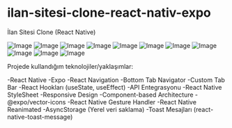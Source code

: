 # ilan-sitesi-clone-react-nativ-expo
İlan Sitesi Clone (React Native)

![Image](https://github.com/user-attachments/assets/a33c700d-9f22-44d6-9435-76f232d31ad0)
![Image](https://github.com/user-attachments/assets/67ed2a8e-db06-4802-aa14-427986d724ad)
![Image](https://github.com/user-attachments/assets/074edcbe-c560-4169-9f26-4c2a7fe0d81c)
![Image](https://github.com/user-attachments/assets/c6b040b9-be5e-491b-ac03-c9e66154a811)
![Image](https://github.com/user-attachments/assets/ea0115d1-5b60-4946-bb0e-de5976442717)
![Image](https://github.com/user-attachments/assets/0750bae3-272b-4174-84f9-92e22d816beb)
![Image](https://github.com/user-attachments/assets/ac0e096c-1c78-4347-9ffd-7e298976ca25)
![Image](https://github.com/user-attachments/assets/76485864-c246-4c37-aa8e-b455a03a633a)
![Image](https://github.com/user-attachments/assets/33f107b7-cf37-4fa8-97e1-50aaef854e27)
![Image](https://github.com/user-attachments/assets/176f2053-7531-4ed9-8eb0-1a92e9319f8d)
![Image](https://github.com/user-attachments/assets/727a8090-91b9-48a2-8cb6-170913681c56)


 Projede kullandığım teknolojiler/yaklaşımlar:

-React Native
-Expo
-React Navigation
-Bottom Tab Navigator
-Custom Tab Bar
-React Hookları (useState, useEffect)
-API Entegrasyonu
-React Native StyleSheet
-Responsive Design
-Component-based Architecture
-@expo/vector-icons
-React Native Gesture Handler
-React Native Reanimated
-AsyncStorage (Yerel veri saklama)
-Toast Mesajları (react-native-toast-message)

